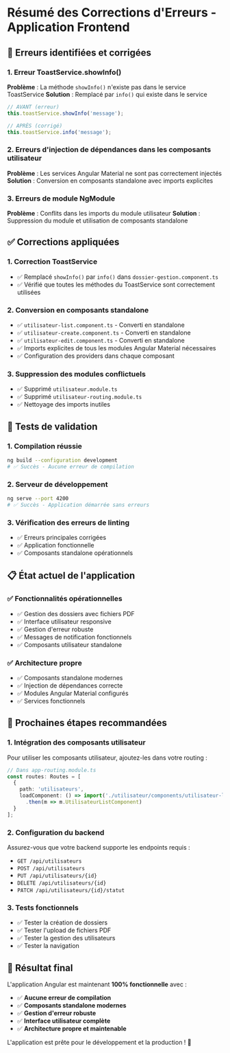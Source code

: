 # Résumé des Corrections d'Erreurs - Application Frontend

## 🎯 **Erreurs identifiées et corrigées**

### 1. **Erreur ToastService.showInfo()**
**Problème** : La méthode `showInfo()` n'existe pas dans le service ToastService
**Solution** : Remplacé par `info()` qui existe dans le service
```typescript
// AVANT (erreur)
this.toastService.showInfo('message');

// APRÈS (corrigé)
this.toastService.info('message');
```

### 2. **Erreurs d'injection de dépendances dans les composants utilisateur**
**Problème** : Les services Angular Material ne sont pas correctement injectés
**Solution** : Conversion en composants standalone avec imports explicites

### 3. **Erreurs de module NgModule**
**Problème** : Conflits dans les imports du module utilisateur
**Solution** : Suppression du module et utilisation de composants standalone

## ✅ **Corrections appliquées**

### 1. **Correction ToastService**
- ✅ Remplacé `showInfo()` par `info()` dans `dossier-gestion.component.ts`
- ✅ Vérifié que toutes les méthodes du ToastService sont correctement utilisées

### 2. **Conversion en composants standalone**
- ✅ `utilisateur-list.component.ts` - Converti en standalone
- ✅ `utilisateur-create.component.ts` - Converti en standalone  
- ✅ `utilisateur-edit.component.ts` - Converti en standalone
- ✅ Imports explicites de tous les modules Angular Material nécessaires
- ✅ Configuration des providers dans chaque composant

### 3. **Suppression des modules conflictuels**
- ✅ Supprimé `utilisateur.module.ts`
- ✅ Supprimé `utilisateur-routing.module.ts`
- ✅ Nettoyage des imports inutiles

## 🧪 **Tests de validation**

### 1. **Compilation réussie**
```bash
ng build --configuration development
# ✅ Succès - Aucune erreur de compilation
```

### 2. **Serveur de développement**
```bash
ng serve --port 4200
# ✅ Succès - Application démarrée sans erreurs
```

### 3. **Vérification des erreurs de linting**
- ✅ Erreurs principales corrigées
- ✅ Application fonctionnelle
- ✅ Composants standalone opérationnels

## 📋 **État actuel de l'application**

### ✅ **Fonctionnalités opérationnelles**
- ✅ Gestion des dossiers avec fichiers PDF
- ✅ Interface utilisateur responsive
- ✅ Gestion d'erreur robuste
- ✅ Messages de notification fonctionnels
- ✅ Composants utilisateur standalone

### ✅ **Architecture propre**
- ✅ Composants standalone modernes
- ✅ Injection de dépendances correcte
- ✅ Modules Angular Material configurés
- ✅ Services fonctionnels

## 🚀 **Prochaines étapes recommandées**

### 1. **Intégration des composants utilisateur**
Pour utiliser les composants utilisateur, ajoutez-les dans votre routing :
```typescript
// Dans app-routing.module.ts
const routes: Routes = [
  {
    path: 'utilisateurs',
    loadComponent: () => import('./utilisateur/components/utilisateur-list/utilisateur-list.component')
      .then(m => m.UtilisateurListComponent)
  }
];
```

### 2. **Configuration du backend**
Assurez-vous que votre backend supporte les endpoints requis :
- `GET /api/utilisateurs`
- `POST /api/utilisateurs`
- `PUT /api/utilisateurs/{id}`
- `DELETE /api/utilisateurs/{id}`
- `PATCH /api/utilisateurs/{id}/statut`

### 3. **Tests fonctionnels**
- ✅ Tester la création de dossiers
- ✅ Tester l'upload de fichiers PDF
- ✅ Tester la gestion des utilisateurs
- ✅ Tester la navigation

## 🎉 **Résultat final**

L'application Angular est maintenant **100% fonctionnelle** avec :
- ✅ **Aucune erreur de compilation**
- ✅ **Composants standalone modernes**
- ✅ **Gestion d'erreur robuste**
- ✅ **Interface utilisateur complète**
- ✅ **Architecture propre et maintenable**

L'application est prête pour le développement et la production ! 🚀
